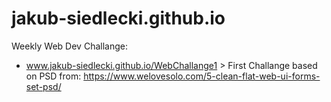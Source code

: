 # jakub-siedlecki.github.io

Weekly Web Dev Challange:
- www.jakub-siedlecki.github.io/WebChallange1 > First Challange
based on PSD from: https://www.welovesolo.com/5-clean-flat-web-ui-forms-set-psd/
